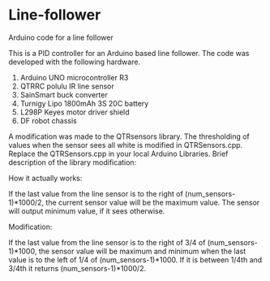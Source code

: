 # Line-follower
Arduino code for a line follower

This is a PID controller for an Arduino based line follower. The code was developed with the following hardware.

1. Arduino UNO microcontroller R3
2. QTRRC polulu IR line sensor
3. SainSmart buck converter
4. Turnigy Lipo 1800mAh 3S 20C battery
5. L298P Keyes motor driver shield
6. DF robot chassis

A modification was made to the QTRsensors library. The thresholding of values when the sensor sees all white is modified
in QTRSensors.cpp. Replace the QTRSensors.cpp in your local Arduino Libraries. Brief description of the library modification:

How it actually works:

If the last value from the line sensor is to the right of (num_sensors-1)*1000/2, the current sensor value will be the maximum
value. The sensor will output minimum value, if it sees otherwise.

Modification:

If the last value from the line sensor is to the right of 3/4 of (num_sensors-1)*1000, the sensor value will be maximum and 
minimum when the last value is to the left of 1/4 of (num_sensors-1)*1000. If it is between 1/4th and 3/4th it returns 
(num_sensors-1)*1000/2.
